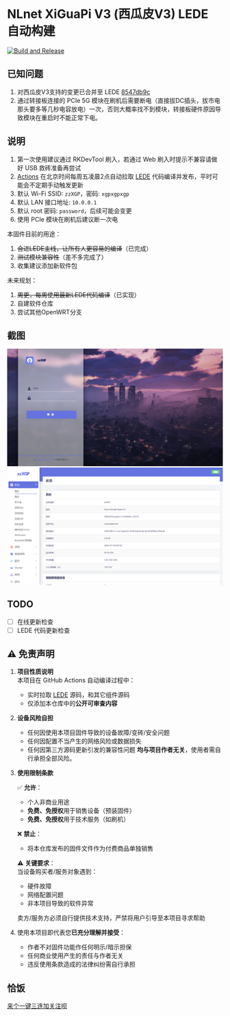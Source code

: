 # NLnet XiGuaPi V3 (西瓜皮V3) LEDE 自动构建

[![Build and Release](https://github.com/zzzz0317/lede-xgp-auto-build/actions/workflows/build.yml/badge.svg)](https://github.com/zzzz0317/lede-xgp-auto-build/actions/workflows/build.yml)

## 已知问题

1. 对西瓜皮V3支持的变更已合并至 LEDE [8547db9c](https://github.com/coolsnowwolf/lede/commit/8547db9c25d697d9d966f8f8e91c6a74066ff243)
2. 通过转接板连接的 PCIe 5G 模块在刷机后需要断电（直接拔DC插头，拔市电那头要多等几秒电容放电）一次，否则大概率找不到模块，转接板硬件原因导致模块在重启时不能正常下电。

## 说明

1. 第一次使用建议通过 RKDevTool 刷入，若通过 Web 刷入时提示不兼容请做好 USB 救砖准备再尝试
2. [Actions](https://github.com/zzzz0317/lede-xgp-auto-build/blob/main/.github/workflows/build.yml) 在北京时间每周五凌晨2点自动拉取 [LEDE](https://github.com/coolsnowwolf/lede) 代码编译并发布，平时可能会不定期手动触发更新
3. 默认 Wi-Fi SSID: `zzXGP`，密码: `xgpxgpxgp`
4. 默认 LAN 接口地址: `10.0.0.1`
5. 默认 root 密码: `password`，后续可能会变更
6. 使用 PCIe 模块在刷机后建议断一次电

本固件目前的用途：

1. ~~合进LEDE主线，让所有人更容易的编译~~（已完成）
2. ~~测试模块兼容性~~（差不多完成了）
3. 收集建议添加新软件包

未来规划：

1. ~~周更，每周使用最新LEDE代码编译~~（已实现）
2. 自建软件仓库
3. 尝试其他OpenWRT分支

## 截图

![PC 登录](screenshot/pc-login.png)
![PC 主界面](screenshot/pc-main.png)

## TODO

* [ ] 在线更新检查
* [ ] LEDE 代码更新检查

## ⚠️ 免责声明

1. **项目性质说明**  
   本项目在 GitHub Actions 自动编译过程中：
   - 实时拉取 [LEDE](https://github.com/coolsnowwolf/lede) 源码，和其它组件源码
   - 仅添加本仓库中的**公开可审查内容**

2. **设备风险自担**  
   - 任何因使用本项目固件导致的设备故障/变砖/安全问题
   - 任何因配置不当产生的网络风险或数据损失
   - 任何因第三方源码更新引发的兼容性问题
   **均与项目作者无关**，使用者需自行承担全部风险。

3. **使用限制条款**  

   ✅ **允许**：
   - 个人非商业用途
   - **免费、免授权**用于销售设备（预装固件）
   - **免费、免授权**用于技术服务（如刷机）

   ❌ **禁止**：
   - 将本仓库发布的固件文件作为付费商品单独销售

   ⚠️ **关键要求**：  
   当设备购买者/服务对象遇到：
   - 硬件故障
   - 网络配置问题
   - 非本项目导致的软件异常

   卖方/服务方必须自行提供技术支持，严禁将用户引导至本项目寻求帮助

4. 使用本项目即代表您**已充分理解并接受**：

    - 作者不对固件功能作任何明示/暗示担保
    - 任何商业使用产生的责任与作者无关
    - 违反使用条款造成的法律纠纷需自行承担

## 恰饭

[来个一键三连加关注呗](https://www.bilibili.com/video/BV1dU31ziEQf/)
